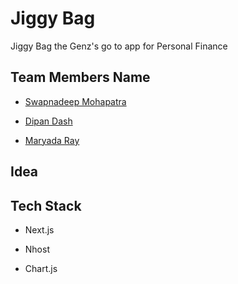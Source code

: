 # Jiggy Bag

Jiggy Bag the Genz's go to app for Personal Finance

## Team Members Name

- [Swapnadeep Mohapatra](https://github.com/swapnadeepmohapatra)

- [Dipan Dash](https://github.com/DipanDash)

- [Maryada Ray](https://github.com/maryadaray)

## Idea

## Tech Stack

- Next.js

- Nhost

- Chart.js
